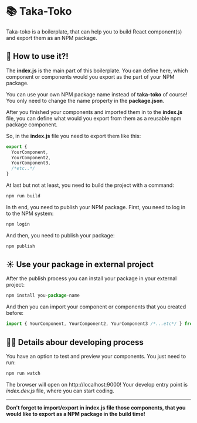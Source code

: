 # 📚 Taka-Toko
 Taka-toko is a boilerplate, that can help you to build React component(s) and export them as an NPM package.

## 📝 How to use it?!
The **index.js** is the main part of this boilerplate. You can define here, which component or components would you export as the part of your NPM package.

You can use your own NPM package name instead of **taka-toko** of course! You only need to change the name property in the **package.json**.

After you finished your components and imported them in to the **index.js** file, you can define what would you export from them as a reusable npm package component.

So, in the **index.js** file you need to export them like this:

````javascript
export {
  YourComponent,
  YourComponent2,
  YourComponent3,
  /*etc..*/
}
````
At last but not at least, you need to build the project with a command:

````javascript
npm run build
````

In th end, you need to publish your NPM package. First, you need to log in to the NPM system:

````javascript
npm login
````

And then, you need to publish your package:

````javascript
npm publish
````

## ☀️ Use your package in external project

After the publish process you can install your package in your external project:

````javascript
npm install you-package-name
````

And then you can import your component or components that you created before:

````javascript
import { YourComponent, YourComponent2, YourComponent3 /*...etc*/ } from 'your-package-name';
````

## 👨‍💻 Details abour developing process

You have an option to test and preview your components. You just need to run:

````javascript
npm run watch
````

The browser will open on http://localhost:9000! Your develop entry point is *index.dev.js* file, where you can start coding.

---

**Don't forget to import/export in index.js file those components, that you would like to export as a NPM package in the build time!**
